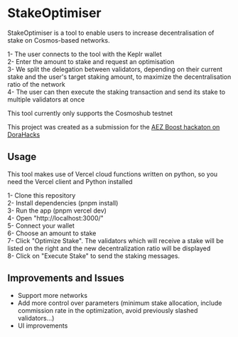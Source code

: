# StakeOptimiser   

StakeOptimiser is a tool to enable users to increase decentralisation of stake on Cosmos-based networks.  

1- The user connects to the tool with the Keplr wallet  
2- Enter the amount to stake and request an optimisation  
3- We split the delegation between validators, depending on their current stake and the user's target staking amount, to maximize the decentralisation ratio of the network  
4- The user can then execute the staking transaction and send its stake to multiple validators at once 

This tool currently only supports the Cosmoshub testnet

This project was created as a submission for the [AEZ Boost hackaton on DoraHacks](https://dorahacks.io/hackathon/aez-boost/buidl)  


## Usage    

This tool makes use of Vercel cloud functions written on python, so you need the Vercel client and Python installed  

1- Clone this repository  
2- Install dependencies (pnpm install)  
3- Run the app (pnpm vercel dev)  
4- Open "http://localhost:3000/"   
5- Connect your wallet   
6- Choose an amount to stake    
7- Click "Optimize Stake". The validators which will receive a stake will be listed on the right and the new decentralization ratio will be displayed  
8- Click on "Execute Stake" to send the staking messages.  


## Improvements and Issues  

- Support more networks     
- Add more control over parameters (minimum stake allocation, include commission rate in the optimization, avoid previously slashed validators...)   
- UI improvements   
